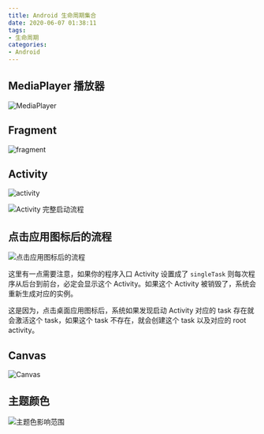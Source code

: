 ```yaml
---
title: Android 生命周期集合
date: 2020-06-07 01:38:11
tags:
- 生命周期
categories:
- Android
---
```


## MediaPlayer 播放器
![MediaPlayer](MediaPlayer.gif)

## Fragment
![fragment](fragment.png)

## Activity
![activity](activity_lifecycle.png)

![Activity 完整启动流程](Activity启动流程.jpeg)

## 点击应用图标后的流程

![点击应用图标后的流程](desktop-icon-clicked.png)

这里有一点需要注意，如果你的程序入口 Activity 设置成了 `singleTask` 则每次程序从后台到前台，必定会显示这个 Activity。如果这个 Activity 被销毁了，系统会重新生成对应的实例。

这是因为，点击桌面应用图标后，系统如果发现启动 Activity 对应的 task 存在就会激活这个 task，如果这个 task 不存在，就会创建这个 task 以及对应的 root activity。

## Canvas

![Canvas](Canvas.jpg)

## 主题颜色

![主题色影响范围](Theme.jpeg)